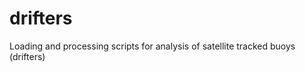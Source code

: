 drifters
========

Loading and processing scripts for analysis of satellite tracked buoys (drifters)